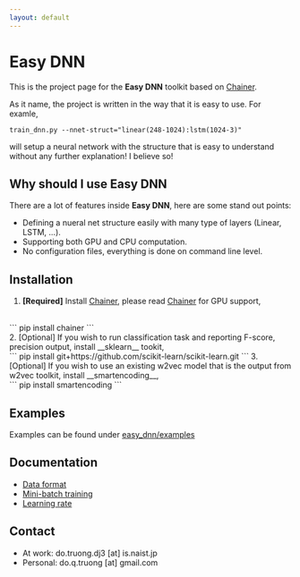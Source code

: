 ```yaml
---
layout: default
---
```


# Easy DNN #
This is the project page for the __Easy DNN__ toolkit based on [Chainer](http://www.chainer.org).

As it name, the project is written in the way that it is easy to use. For examle,

   ```
   train_dnn.py --nnet-struct="linear(248-1024):lstm(1024-3)"
   ```

will setup a neural network with the structure that is easy to understand without any further explanation! I believe so!

## Why should I use Easy DNN ##
There are a lot of features inside __Easy DNN__, here are some stand out points:

* Defining a nueral net structure easily with many type of layers (Linear, LSTM, ...).
* Supporting both GPU and CPU computation.
* No configuration files, everything is done on command line level.

## Installation ##
1. __[Required]__ Install [Chainer](http://chainer.org), please read [Chainer](http://chainer.org) for GPU support,
<br>
```
pip install chainer
```
<br>
2. [Optional] If you wish to run classification task and reporting F-score, precision output, install __sklearn__ tookit,
<br>
```
pip install git+https://github.com/scikit-learn/scikit-learn.git
```
3. [Optional] If you wish to use an existing w2vec model that is the output from w2vec toolkit, install __smartencoding__,
<br>
  ```
  pip install smartencoding
  ```

## Examples ##
Examples can be found under [easy_dnn/examples](https://github.com/truongdq/easy_dnn/tree/master/examples)

## Documentation ##
* [Data format](http://truongdq.com/easy_dnn/data_format.html)
* [Mini-batch training](http://truongdq.com/easy_dnn/minibatch.html)
* [Learning rate](http://truongdq.com/easy_dnn/learning_rate.html)

## Contact

- At work: do.truong.dj3 [at] is.naist.jp
- Personal: do.q.truong [at] gmail.com

